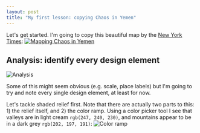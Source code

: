 ```yaml
---
layout: post
title: "My first lesson: copying Chaos in Yemen"
---
```


Let's get started. I'm going to copy this beautiful map by the [New York Times](http://www.nytimes.com/interactive/2015/03/26/world/middleeast/geography-of-chaos-in-yemen-maps.html?smid=tw-share): [![Mapping Chaos in Yemen]({{site.baseurl}}/assets/yemen-original.jpg)](http://www.nytimes.com/interactive/2015/03/26/world/middleeast/geography-of-chaos-in-yemen-maps.html?smid=tw-share)

## Analysis: identify every design element

![Analysis]({{site.baseurl}}/assets/yemen-analysis.jpg)

Some of this might seem obvious (e.g. scale, place labels) but I'm going to try and note every single design element, at least for now.

Let's tackle shaded relief first. Note that there are actually two parts to this: 1) the relief itself, and 2) the color ramp. Using a color picker tool I see that valleys are in light cream `rgb(247, 240, 230)`, and mountains appear to be in a dark grey `rgb(202, 197, 191)`: ![Color ramp]({{site.baseurl}}/assets/yemen-color-ramp.png)
